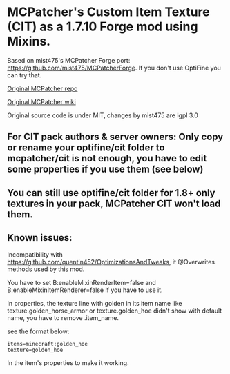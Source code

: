 # MCPatcher's Custom Item Texture (CIT) as a 1.7.10 Forge mod using Mixins.

Based on mist475's MCPatcher Forge port: https://github.com/mist475/MCPatcherForge. If you don't use OptiFine you can try that.

[Original MCPatcher repo](https://bitbucket.org/prupe/mcpatcher/src/master/)

[Original MCPatcher wiki](https://bitbucket.org/prupe/mcpatcher/wiki/Home)

Original source code is under MIT, changes by mist475 are lgpl 3.0

## For CIT pack authors & server owners: Only copy or rename your optifine/cit folder to mcpatcher/cit is not enough, you have to edit some properties if you use them (see below)

## You can still use optifine/cit folder for 1.8+ only textures in your pack, MCPatcher CIT won't load them.

## Known issues:

Incompatibility with https://github.com/quentin452/OptimizationsAndTweaks, it @Overwrites methods used by this mod.

You have to set B:enableMixinRenderItem=false and B:enableMixinItemRenderer=false if you have to use it.

In properties, the texture line with golden in its item name like texture.golden_horse_armor or texture.golden_hoe didn't show with default name, you have to remove .item_name.

see the format below:

```
items=minecraft:golden_hoe
texture=golden_hoe
```

In the item's properties to make it working.

